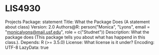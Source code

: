 # LIS4930
Projects
Package: statement
Title: What the Package Does (A statement about class)
Version: 2.0
Authors@R: person("Monica", "Lyons", email = "monicalyons@mail.usf.edu", role = c("Studnet"))
Description: What the package does (This package tells you about what has happend in this class.).
Depends: R (>= 3.5.0)
License: What license is it under?
Encoding: UTF-8
LazyData: true

